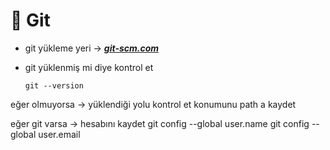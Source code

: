 # 📂 Git
 
+ git yükleme yeri -> [**_git-scm.com_**](https://git-scm.com/downloads/win)

+ git yüklenmiş mi diye kontrol et <pre><code>git --version </code></pre>
	

eğer olmuyorsa -> 
	yüklendiği yolu kontrol et 
	konumunu path a kaydet

eğer git varsa -> 
	hesabını kaydet 
	git config --global user.name
	git config --global user.email
